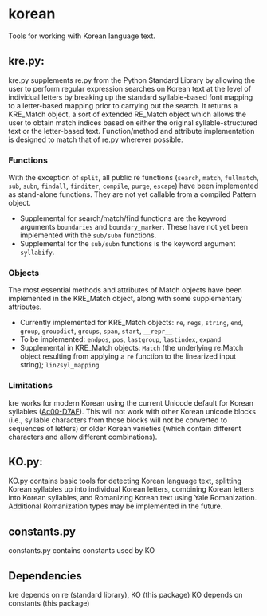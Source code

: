 # korean
Tools for working with Korean language text.

## kre.py:

kre.py supplements re.py from the Python Standard Library by allowing the user to perform regular expression searches on Korean text at the level of individual letters by breaking up the standard syllable-based font mapping to a letter-based mapping prior to carrying out the search. It returns a KRE_Match object, a sort of extended RE_Match object which allows the user to obtain match indices based on either the original syllable-structured text or the letter-based text. Function/method and attribute implementation is designed to match that of re.py wherever possible. 

### Functions
With the exception of `split`, all public re functions (`search`, `match`, `fullmatch`, `sub`, `subn`, `findall`, `finditer`, `compile`, `purge`, `escape`) have been implemented as stand-alone functions. They are not yet callable from a compiled Pattern object.

- Supplemental for search/match/find functions are the keyword arguments `boundaries` and `boundary_marker`. These have not yet been implemented with the `sub/subn` functions.
- Supplemental for the `sub/subn` functions is the keyword argument `syllabify`.

### Objects
The most essential methods and attributes of Match objects have been implemented in the KRE_Match object, along with some supplementary attributes.
- Currently implemented for KRE_Match objects: `re`, `regs`, `string`, `end`, `group`, `groupdict`, `groups`, `span`, `start`, `__repr__`
- To be implemented: `endpos`, `pos`, `lastgroup`, `lastindex`, `expand`
- Supplemental in KRE_Match objects: `Match` (the underlying re.Match object resulting from applying a `re` function to the linearized input string); `lin2syl_mapping`

### Limitations
kre works for modern Korean using the current Unicode default for Korean syllables ([Ac00-D7AF](https://www.unicode.org/charts/PDF/UAC00.pdf)). This will not work with other Korean unicode blocks (i.e., syllable characters from those blocks will not be converted to sequences of letters) or older Korean varieties (which contain different characters and allow different combinations).

## KO.py:

KO.py contains basic tools for detecting Korean language text, splitting Korean syllables up into individual Korean letters, combining Korean letters into Korean syllables, and Romanizing Korean text using Yale Romanization.  Additional Romanization types may be implemented in the future.

## constants.py

constants.py contains constants used by KO

## Dependencies
kre depends on re (standard library), KO (this package)
KO depends on constants (this package)
